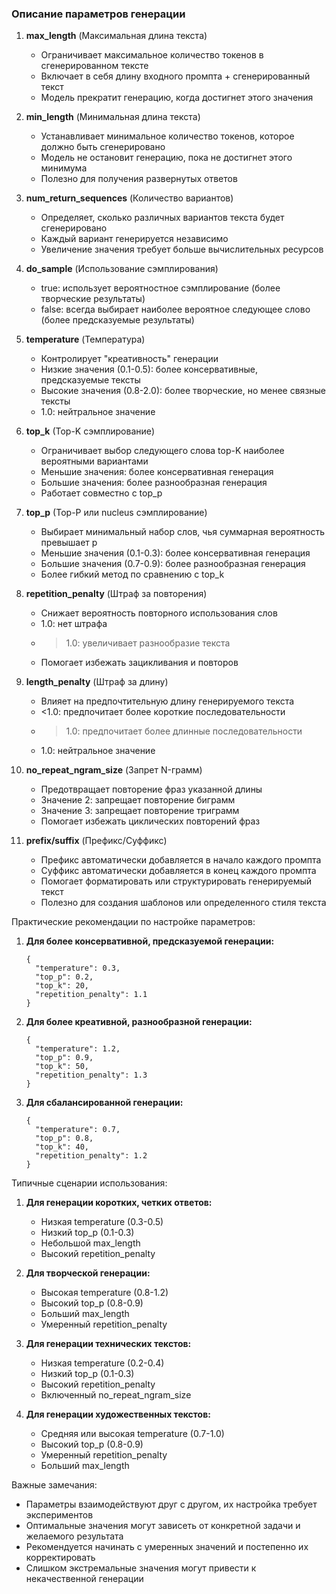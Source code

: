 ### Описание параметров генерации

1. **max_length** (Максимальная длина текста)
   - Ограничивает максимальное количество токенов в сгенерированном тексте
   - Включает в себя длину входного промпта + сгенерированный текст
   - Модель прекратит генерацию, когда достигнет этого значения

2. **min_length** (Минимальная длина текста)
   - Устанавливает минимальное количество токенов, которое должно быть сгенерировано
   - Модель не остановит генерацию, пока не достигнет этого минимума
   - Полезно для получения развернутых ответов

3. **num_return_sequences** (Количество вариантов)
   - Определяет, сколько различных вариантов текста будет сгенерировано
   - Каждый вариант генерируется независимо
   - Увеличение значения требует больше вычислительных ресурсов

4. **do_sample** (Использование сэмплирования)
   - true: использует вероятностное сэмплирование (более творческие результаты)
   - false: всегда выбирает наиболее вероятное следующее слово (более предсказуемые результаты)

5. **temperature** (Температура)
   - Контролирует "креативность" генерации
   - Низкие значения (0.1-0.5): более консервативные, предсказуемые тексты
   - Высокие значения (0.8-2.0): более творческие, но менее связные тексты
   - 1.0: нейтральное значение

6. **top_k** (Top-K сэмплирование)
   - Ограничивает выбор следующего слова top-K наиболее вероятными вариантами
   - Меньшие значения: более консервативная генерация
   - Большие значения: более разнообразная генерация
   - Работает совместно с top_p

7. **top_p** (Top-P или nucleus сэмплирование)
   - Выбирает минимальный набор слов, чья суммарная вероятность превышает p
   - Меньшие значения (0.1-0.3): более консервативная генерация
   - Большие значения (0.7-0.9): более разнообразная генерация
   - Более гибкий метод по сравнению с top_k

8. **repetition_penalty** (Штраф за повторения)
   - Снижает вероятность повторного использования слов
   - 1.0: нет штрафа
   - >1.0: увеличивает разнообразие текста
   - Помогает избежать зацикливания и повторов

9. **length_penalty** (Штраф за длину)
   - Влияет на предпочтительную длину генерируемого текста
   - <1.0: предпочитает более короткие последовательности
   - >1.0: предпочитает более длинные последовательности
   - 1.0: нейтральное значение

10. **no_repeat_ngram_size** (Запрет N-грамм)
    - Предотвращает повторение фраз указанной длины
    - Значение 2: запрещает повторение биграмм
    - Значение 3: запрещает повторение триграмм
    - Помогает избежать циклических повторений фраз

11. **prefix/suffix** (Префикс/Суффикс)
    - Префикс автоматически добавляется в начало каждого промпта
    - Суффикс автоматически добавляется в конец каждого промпта
    - Помогает форматировать или структурировать генерируемый текст
    - Полезно для создания шаблонов или определенного стиля текста

Практические рекомендации по настройке параметров:

1. **Для более консервативной, предсказуемой генерации:**
   ```
   {
     "temperature": 0.3,
     "top_p": 0.2,
     "top_k": 20,
     "repetition_penalty": 1.1
   }
   ```

2. **Для более креативной, разнообразной генерации:**
   ```
   {
     "temperature": 1.2,
     "top_p": 0.9,
     "top_k": 50,
     "repetition_penalty": 1.3
   }
   ```

3. **Для сбалансированной генерации:**
   ```
   {
     "temperature": 0.7,
     "top_p": 0.8,
     "top_k": 40,
     "repetition_penalty": 1.2
   }
   ```

Типичные сценарии использования:

1. **Для генерации коротких, четких ответов:**
   - Низкая temperature (0.3-0.5)
   - Низкий top_p (0.1-0.3)
   - Небольшой max_length
   - Высокий repetition_penalty

2. **Для творческой генерации:**
   - Высокая temperature (0.8-1.2)
   - Высокий top_p (0.8-0.9)
   - Больший max_length
   - Умеренный repetition_penalty

3. **Для генерации технических текстов:**
   - Низкая temperature (0.2-0.4)
   - Низкий top_p (0.1-0.3)
   - Высокий repetition_penalty
   - Включенный no_repeat_ngram_size

4. **Для генерации художественных текстов:**
   - Средняя или высокая temperature (0.7-1.0)
   - Высокий top_p (0.8-0.9)
   - Умеренный repetition_penalty
   - Больший max_length

Важные замечания:
- Параметры взаимодействуют друг с другом, их настройка требует экспериментов
- Оптимальные значения могут зависеть от конкретной задачи и желаемого результата
- Рекомендуется начинать с умеренных значений и постепенно их корректировать
- Слишком экстремальные значения могут привести к некачественной генерации